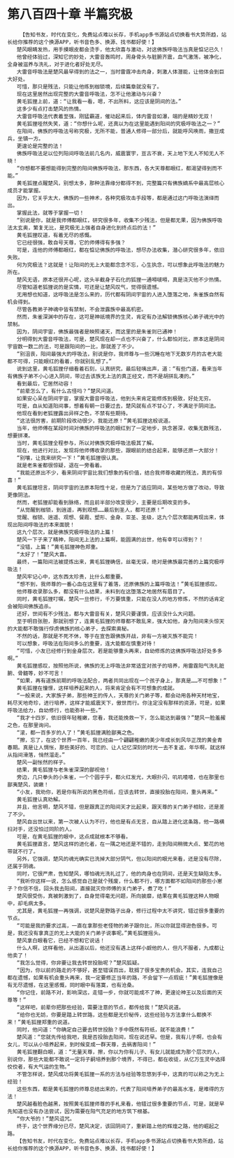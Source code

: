 # 第八百四十章 半篇究极
        【告知书友，时代在变化，免费站点难以长存，手机app多书源站点切换看书大势所趋，站长给你推荐的这个换源APP，听书音色多、换源、找书都好使！】
       楚风眼睛发热，用手摸眼皮都会烫手，他太欣喜与激动，对这佛族呼吸法当真是惦记已久！
       他曾经体验过，深知它的妙处，大雷音轰鸣时，周身骨头与脏腑齐震，血气激荡，被净化，全身被滋养与洗礼，对于进化者好处无尽。
       大雷音呼吸法是楚风最早得到的法之一，当时雷霆冲击肉身，刺激人体潜能，让他体会到巨大好处。
       可惜，那只是残法，只能让他练到枷锁境，后续篇章就没有了。
       现在这里居然出现完整的大雷音呼吸法，怎不让他激动与兴奋？
       黄毛狐狸上前，道：“让我看一看，嗯，不出所料，这应该是阴间的法。”
       这多少有点打击楚风的热情。
       大雷音呼吸法代表着至强，刚猛霸道，催动起来后，体内雷音如瀑，端的是精妙无双！
       黄毛狐狸哑然失笑，道：“你想什么呢，还真以为在这里能遇到阳间的究极呼吸法之一？”
       在阳间，佛族的呼吸法号称究极，无所不能，普通人修得一部分后，就能呼风唤雨，撒豆成兵，坐镇一方。
       更遑论是完整的法！
       佛族呼吸法足以位列阳间呼吸法前几名内，威震寰宇，亘古不衰，天上地下无人不知无人不晓！
       “你想都不要想能得到完整的阳间佛族呼吸法，那东西，各大天尊都眼红，都渴望得到而不能。”
       黄毛狐狸点醒楚风，别想太多，那种法靠缘分都得不到，完整篇只有佛族嫡系中最高层核心成员才能掌握。
       因为，它关乎太大，佛族的一些神术，各种究极攻击手段等，都是通过这门呼吸法演绎而出。
       掌握此法，就等于掌握一切！
       “别说是你，就是我师傅都眼红，研究很多年，收集不少残法，但是都无果，因为佛族呼吸法太玄奥，繁复无比，是究极无上强者自身进化到终点后的法！”
       黄毛狐狸叹道，有着无尽的感慨。
       它已经很强，敢自号天尊，它的师傅得有多强？
       可是，连他的师傅都眼红，都在惦记佛族的呼吸法，想尽办法收集，潜心研究很多年，依旧失败。
       何为究极法？这就是！让阳间的无上大能都念念不忘，心生执念，可以想象此呼吸法的魅力所在。
       楚风无语，原本还很开心呢，这头半截身子石化的狐狸一通嘚啵嘚，真是浇灭他不少热情。
       尽管知道老狐狸说的是实情，可还是让楚风叹气，觉得很遗憾。
       无用想也知道，这呼吸法是怎么来的，历代都有阴间宇宙的人进入堕落之地，朱雀族自然有机会得到。
       尽管各教弟子神魂中皆有禁制，不会泄露族中最高机密。
       然而，朱雀深渊中的存在，这可是神祇境界的生灵，肯定有办法解锁佛族核心弟子魂光中的禁制。
       因为，阴间宇宙，佛族最强者是映照诸天，而这里的是朱雀则已通神！
       分明得到大雷音呼吸法，可是，楚风现在却一点也不兴奋了，什么都怕对比，原本这是阴间宇宙数一数二的法，可是跟阳间的一比，那就差了不少。
       “别沮丧，阳间最强大的呼吸法，别说是你，我师尊与一些沉睡在地下无数岁月的古老大能都不可得，只能眼红的看着，你就别乱想了。”
       说到这里，黄毛狐狸仔细看着石刻，认真研究，最后轻咦出声，道：“有些门道，看来当年有佛族子弟不小心进入阴间，带过去该族无上法的真正经文，而不是胡拼乱凑的。”
       看到最后，它居然动容！
       “前辈怎么了，有什么古怪吗？”楚风问道。
       如果安心呆在阴间宇宙，掌握大雷音呼吸法，他到头来肯定能修炼到极致，好处无穷。
       可是，自从知道阳间事，想着有朝一日要过去，楚风就有点不甘心了，不满足于阴间法。
       他现在看到老狐狸露出异样之色，不禁有些期待。
       “这法很厉害，前期阶段改动很少，我能还原！”黄毛狐狸这般说道。
       当年，他师傅在某段时间对佛族的呼吸法的眼红到了一定地步，执念甚深，收集无数残法，想要拼凑。
       当时，黄毛狐狸全程参与，所以对佛族究极呼吸法极其了解。
       现在，他进行对比，发现将他师傅收录的那些，跟眼前的结合起来，能够还原一大部分！
       “别嚷，让我来研究一下！”黄毛狐狸很认真。
       就是老朱雀都很惊疑，退在一旁看着。
       “我能还原出不少，看来阴间宇宙比我们想象的有价值，结合我师尊收藏的残法，真的有惊喜！”
       黄毛狐狸坦言，阴间宇宙的法原本阳性十足，但是为了适应阴间，某些地方做了改动，导致更像阴法。
       然而，老狐狸却能看到脉络，而且前半部分改变很少，主要是后期改变的多。
       “从觉醒到枷锁，到逍遥，再到观想……最后到圣人，都可还原！”
       觉醒、枷锁、逍遥、观想、餐霞、塑形、金身、亚圣、圣级，这九个层次都能再现出来，体现出阳间呼吸法的本来面貌！
       这九个层次，就是佛族究极呼吸法的上篇！
       楚风一下子来了精神，阳间无上法的上篇啊，能圆满的出世，他有幸可以得到？！
       “没错，上篇！”黄毛狐狸神色郑重。
       “太好了！”楚风大喜。
       最终，一篇阳间法被提炼出来，黄毛狐狸确信，丝毫无误，绝对是佛族最完善的上篇究极呼吸法！
       楚风牢记心中，这东西太珍贵，比什么都重要。
       “想不到，我师尊的一番心血在这里有了着落，还原佛族的上篇呼吸法！”黄毛狐狸感叹。
       他师尊收录那么多，都没有什么结果，未料到在这堕落之地居然有眉目了。
       同时，黄毛狐狸叮嘱，楚风一旦修行，千万要慎重，只能在没人的地方修炼，不然的话肯定会被阳间佛族追杀。
       还好，世间有不少残法，都与大雷音有关，楚风只要谨慎，应该没什么大问题。
       至于明目张胆，那就别想了，连黄毛狐狸的师尊都不敢乱来，强大如他，身为阳间来头惊天的大能都不敢强行俘虏佛族的核心弟子，去探索奥秘。
       不然的话，那就是不死不休，等于在宣告跟佛族开战，非有一方被灭族不能完！
       可以想象，呼吸法在阳间多么的重要，连大能都在慎重对待！
       “可惜，小友已经修行到金身层次，若是能够重头再来，自幼修炼的这佛族呼吸法好处多多啊。”
       黄毛狐狸感叹，按照他所说，佛族的无上呼吸法非常适宜对孩子的培养，用雷霆阳气洗礼脏腑、骨髓等，妙不可言！
       “如果，再有道族前期的呼吸法配合，两者共同出现在一个孩子身上，那真是……不可想象！”
       黄毛狐狸在憧憬，这样培养起来的人，将来肯定会有不可想象的成就。
       “一般来说，大家族子弟，那些神王的传人，天尊的关门弟子等，都会动用各种天材地宝，耗尽天地奇珍，进行培养，这样才能威震天下，傲世而行。你注定没有那样的资源，可是，如果呼吸法给力，自幼修行，也能弥补一些。”
       “我才十四岁，依旧很年轻稚嫩，您看，我还能挽救一下，怎么能达到最强？”楚风一脸羞赧之色，在那里询问。
       “滚，都一百多岁的人了！”黄毛狐狸满脸鄙夷之色。
       “擦，忘了，在这个世界一百年，我已经由一个翩翩稚嫩的美少年成长到风华正茂的黄金青春期。真是让人惆怅，那些美好的、可恋的、让人记忆深刻的时光一去不复返，年华啊，就这样从指间滑落，悄然溜走。”
       楚风一副怅然的样子。
       结果，黄毛狐狸与老朱雀深深的鄙视他！
       旁边，几只拳头的小朱雀，一个个圆乎乎，都火红发光，大眼扑闪，叽叽喳喳，也在那里也鄙夷楚风，装嫩！
       “小友，我劝你，若是你有所说的黑色符纸，应该去转世，直接投胎在阳间，重头再来。”
       黄毛狐狸认真劝解。
       并且，他言明，楚风不错，但是跟真正的阳间天才比起来，跟天尊的关门弟子相较，还是差了不少。
       楚风自出世以来，第一次被人认为不行，他也是有点无言，自从踏上进化这条路，他一路横扫对手，还没怕过同阶的人。
       可是，在黄毛狐狸的眼中，这点成就根本不够看。
       黄毛狐狸直言，楚风这样的进化者，在一隅之地还是不错的，走到阳间稍微大点、繁花的地带就不行了。
       另外，它强调，楚风的魂光确实已洗掉大部分阴气，但以阳间的眼光来看，还是没有尽除，还属于阴魂。
       同时，它很严肃，告知楚风，哪怕魂光洗礼过了，他的肉身也在阴间，还是天生缺陷太多。
       “我听你这样一说，怎么感觉自己是就个残废，什么都不行，哪方面都不如阳间的那些小崽子？你信不信，回头我去阳间，直接就灭你师傅的关门弟子，煮了吃！”
       楚风很受伤，真被刺激到了，自身觉得毫无问题，所向披靡，结果在黄毛狐狸这种人物眼中，却毛病太多。
       尤其是，黄毛狐狸一再强调，说楚风是野路子出身，修行过程中太不讲究，错过很多重要的节点。
       “可能是我的要求过高，一直在拿那些老怪物的弟子跟你比，所以你就显得逊色很多。可是，我还没有拿真正的无上大能的关门弟子说事呢。”黄毛狐狸摇头。
       楚风拿白眼看它，已经不想和它说话！
       什么人啊，这样看他，从出道以后，他还没有遇上这样小觑他的人，但凡不服者，九成都让他卖了！
       “我怎么觉得，你非要让我去转世投胎呢？”楚风狐疑。
       “因为，你以前的路走的不够好，甚至错误百出，耽搁了很多宝贵的机会。其实，连我自己都在遗憾，如果有机会重头再来，我一定要修正当年的路，不会留下一点瑕疵！”黄毛狐狸像是有无尽遗憾，在这里感慨，同时眼中有落寞，也有沧桑。
       “你记住，前路不对，影响深远，走错一步，你就可能成不了神，更遑论神王以及后面的天尊等！”
       “这样吧，前辈你把那些经验，需要注意的节点，都传给我！”楚风说道。
       “给你也无妨，你要是踏上转世路，这些都是无价秘传，这些经验与方法拿什么都换不来！”黄毛狐狸郑重的说道。
       同时，他问道：“你确定自己要去转世投胎？手中既然有符纸，就不能浪费！”
       楚风道：“您就先传给我吧，我是否投胎去阳间，现在说还早。但是，我有儿子啊，也会有女儿，可以从小培养起来，到时候变成一群天尊，去祸害阳间！”
       黄毛狐狸翻白眼，道：“无量天尊，擦，你以为你有儿子、有女儿就能成为那个层次的人，别说你，那些大能都不敢说一定将子嗣培养到那个境界，不得已，都在收徒，从亿万生灵中选择佼佼者，有大气运的生物。”
       不管怎样说，楚风成功将黄毛狐狸一系的方法与经验等忽悠到手中，这真的可以称之为无上经验！
       这些东西，都是黄毛狐狸的师尊总结出来的，代表了阳间培养弟子的最高水准，是难得的方法！
       楚风越看脸色越黑，按照黄毛狐狸师尊的手札来看，他错过很多重要的节点，可是，就是早先知道也没有办法尝试，因为需要在阳气充足的地方筑下根基。
       “你大爷的！”楚风诅咒。
       终于，这个世界缘分已尽，楚风决定，该回阴间了，重新踏上他的辉煌之路，他的崛起之路。
       【告知书友，时代在变化，免费站点难以长存，手机app多书源站点切换看书大势所趋，站长给你推荐的这个换源APP，听书音色多、换源、找书都好使！】